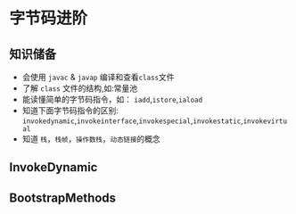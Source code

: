 # 字节码进阶

## 知识储备

- 会使用 `javac` & `javap` 编译和查看`class`文件
- 了解 `class` 文件的结构,如:常量池
- 能读懂简单的字节码指令，如： `iadd`,`istore`,`iaload`
- 知道下面字节码指令的区别: `invokedynamic`,`invokeinterface`,`invokespecial`,`invokestatic`,`invokevirtual`
- 知道 `栈`，`栈帧`，`操作数栈`，`动态链接`的概念

## InvokeDynamic

## BootstrapMethods
